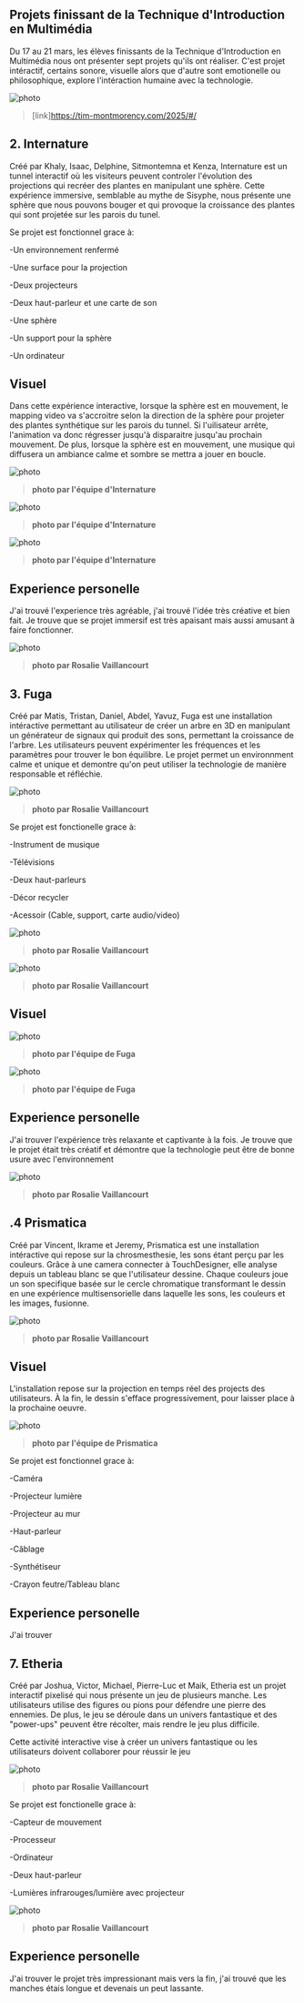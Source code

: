 ## Projets finissant de la Technique d'Introduction en Multimédia ##

Du 17 au 21 mars, les élèves finissants de la Technique d'Introduction en Multimédia nous ont présenter sept projets qu'ils ont réaliser. C'est projet intéractif, certains sonore, visuelle alors que d'autre sont emotionelle ou philosophique, explore l'intéraction humaine avec la technologie. 

![photo](media/carte.png)

>[link]https://tim-montmorency.com/2025/#/

## 2. Internature ##

Créé par Khaly, Isaac, Delphine, Sitmontemna et Kenza, Internature est un tunnel interactif où les visiteurs peuvent controler l'évolution des projections qui recréer des plantes en manipulant une sphère. Cette expérience immersive, semblable au mythe de Sisyphe, nous présente une sphère que nous pouvons bouger et qui provoque la croissance des plantes qui sont projetée sur les parois du tunel. 

Se projet est fonctionnel grace à:

-Un environnement renfermé

-Une surface pour la projection

-Deux projecteurs

-Deux haut-parleur et une carte de son

-Une sphère

-Un support pour la sphère

-Un ordinateur

## Visuel ##

Dans cette expérience interactive, lorsque la sphère est en mouvement, le mapping video va s'accroitre selon la direction de la sphère pour projeter des plantes synthétique sur les parois du tunnel. Si l'uilisateur arrête, l'animation va donc régresser jusqu'à disparaitre jusqu'au prochain mouvement. De plus, lorsque la sphère est en mouvement, une musique qui diffusera un ambiance calme et sombre se mettra a jouer en boucle.

![photo](media/plantation_studio.jpg)

>**photo par l'équipe d'Internature**

![photo](media/plantation_sphere.jpg)

>**photo par l'équipe d'Internature**

![photo](media/plantation_serre_3d.jpg)

>**photo par l'équipe d'Internature**

## Experience personelle ##

J'ai trouvé l'experience très agréable, j'ai trouvé l'idée très créative et bien fait. Je trouve que se projet immersif est très apaisant mais aussi amusant à faire fonctionner.

![photo](media/tyler_plantation.jpg)

>**photo par Rosalie Vaillancourt** 

## 3. Fuga ##

Créé par Matis, Tristan, Daniel, Abdel, Yavuz, Fuga est une installation intéractive permettant au utilisateur de créer un arbre en 3D en manipulant un générateur de signaux qui produit des sons, permettant la croissance de l'arbre. Les utilisateurs peuvent expérimenter les fréquences et les paramètres pour trouver le bon équilibre. Le projet permet un environnment calme et unique et demontre qu'on peut utiliser la technologie de manière responsable et réfléchie. 

![photo](media/fuga.jpg)

>**photo par Rosalie Vaillancourt**

Se projet est fonctionelle grace à:

-Instrument de musique

-Télévisions

-Deux haut-parleurs

-Décor recycler

-Acessoir (Cable, support, carte audio/video)

![photo](media/fuga_plaque.jpg)

>**photo par Rosalie Vaillancourt** 

![photo](media/fuga_parametre.jpg)

>**photo par Rosalie Vaillancourt** 

## Visuel ##

![photo](media/plantation-side.png)

>**photo par l'équipe de Fuga**

![photo](media/fuga-face.png)

>**photo par l'équipe de Fuga**

## Experience personelle ##

J'ai trouver l'expérience très relaxante et captivante à la fois. Je trouve que le projet était très créatif et démontre que la technologie peut être de bonne usure avec l'environnement

![photo](media/fuga_2.jpg)

>**photo par Rosalie Vaillancourt**

## .4 Prismatica ##

Créé par Vincent, Ikrame et Jeremy, Prismatica est une installation intéractive qui repose sur la chrosmesthesie, les sons étant perçu par les couleurs. Grâce à une camera connecter à TouchDesigner, elle analyse depuis un tableau blanc se que l'utilisateur dessine. Chaque couleurs joue un son specifique basée sur le cercle chromatique transformant le dessin en une expérience multisensorielle dans laquelle les sons, les couleurs et les images, fusionne.

![photo](media/prisma_sombre.jpg)

>**photo par Rosalie Vaillancourt**

## Visuel ##

L'installation repose sur la projection en temps réel des projects des utilisateurs. À la fin, le dessin s'efface progressivement, pour laisser place à la prochaine oeuvre.

![photo](media/image_acceuil_2.jpg)

>**photo par l'équipe de Prismatica**

Se projet est fonctionnel grace à:

-Caméra

-Projecteur lumière

-Projecteur au mur

-Haut-parleur

-Câblage

-Synthétiseur

-Crayon feutre/Tableau blanc

## Experience personelle ##

J'ai trouver

## 7. Etheria ##

Créé par Joshua, Victor, Michael, Pierre-Luc et Maik, Etheria est un projet interactif pixelisé qui nous présente un jeu de plusieurs manche. Les utilisateurs utilise des figures ou pions pour défendre une pierre des ennemies. De plus, le jeu se déroule dans un univers fantastique et des "power-ups" peuvent être récolter, mais rendre le jeu plus difficile.

Cette activité interactive vise à créer un univers fantastique ou les utilisateurs doivent collaborer pour réussir le jeu

![photo](media/jeu_table.jpg)

>**photo par Rosalie Vaillancourt**

Se projet est fonctionelle grace à:

-Capteur de mouvement

-Processeur

-Ordinateur

-Deux haut-parleur

-Lumières infrarouges/lumière avec projecteur

![photo](media/jeu_fonctionnement.jpg)

>**photo par Rosalie Vaillancourt**

## Experience personelle ##

J'ai trouver le projet très impressionant mais vers la fin, j'ai trouvé que les manches étais longue et devenais un peut lassante.
